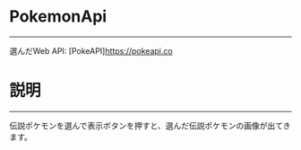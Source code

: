 # PokemonApi
---------------
選んだWeb API: [PokeAPI]<https://pokeapi.co>
# 説明
---------------
伝説ポケモンを選んで表示ボタンを押すと、選んだ伝説ポケモンの画像が出てきます。